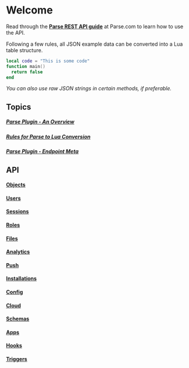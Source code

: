 <style>.codehilite{padding-top:2px;padding-bottom:6px;}</style>

# Welcome

Read through the [__Parse REST API guide__](https://www.parse.com/docs/rest/guide) at Parse.com to learn how to use the API.

Following a few rules, all JSON example data can be converted into a Lua table structure.

```lua
local code = "This is some code"
function main()
  return false
end
```

*You can also use raw JSON strings in certain methods, if preferable.*

## Topics

##### [Parse Plugin - An Overview](Overview.md)
##### [Rules for Parse to Lua Conversion](Parse2Lua.md)
##### [Parse Plugin - Endpoint Meta](Endpoints.md)

## API

#### [Objects](API_Objects.md)
#### [Users](API_Users.md)
#### [Sessions](API_Sessions.md)
#### [Roles](API_Roles.md)
#### [Files](API_Files.md)
#### [Analytics](API_Analytics.md)
#### [Push](API_Push.md)
#### [Installations](API_Installations.md)
#### [Config](API_Config.md)
#### [Cloud](API_Cloud.md)
#### [Schemas](API_Schemas.md)
#### [Apps](API_Apps.md)
#### [Hooks](API_Hooks.md)
#### [Triggers](API_Triggers.md)
